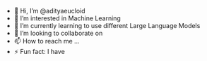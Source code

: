 - 👋 Hi, I’m @adityaeucloid
- 👀 I’m interested in Machine Learning
- 🌱 I’m currently learning to use different Large Language Models
- 💞️ I’m looking to collaborate on 
- 📫 How to reach me ...
- ⚡ Fun fact: I have 

<!---
adityaeucloid/adityaeucloid is a ✨ special ✨ repository because its `README.md` (this file) appears on your GitHub profile.
You can click the Preview link to take a look at your changes.
--->
